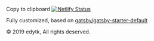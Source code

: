 Copy to clipboard
[![Netlify Status](https://api.netlify.com/api/v1/badges/e31232b2-7d82-488e-87a0-0a6cb97162a7/deploy-status)](https://app.netlify.com/sites/etmk-dev/deploys)

Fully customized, based on [gatsby/gatsby-starter-default](https://github.com/gatsbyjs/gatsby-starter-default)


© 2019 edytk, All rights deserved.
